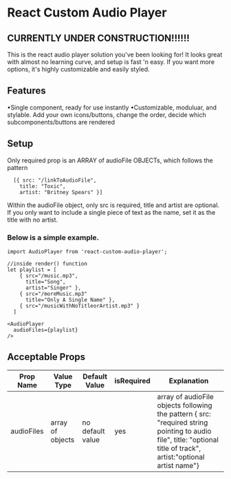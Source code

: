 # React Custom Audio Player


## CURRENTLY UNDER CONSTRUCTION!!!!!!

This is the react audio player solution you've been looking for! It looks great with almost no learning curve, and setup is fast 'n easy. If you want more options, it's highly customizable and easily styled.


## Features

•Single component, ready for use instantly
•Customizable, moduluar, and stylable. Add your own icons/buttons, change the order, decide which subcomponents/buttons are rendered


## Setup

Only required prop is an ARRAY of audioFile OBJECTs, which follows the pattern
```
  [{ src: "/linkToAudioFile",
    title: "Toxic",
    artist: "Britney Spears" }]
```

Within the audioFile object, only src is required, title and artist are optional. If you only want to include a single piece of text as the name, set it as the title with no artist.

### Below is a simple example.

```
import AudioPlayer from 'react-custom-audio-player';

//inside render() function
let playlist = [
    { src="/music.mp3",
      title="Song",
      artist="Singer" },
    { src="/moreMusic.mp3"
      title="Only A Single Name" },
    { src="/musicWithNoTitleorArtist.mp3" }
  ]
  
<AudioPlayer 
  audioFiles={playlist}
/>
```

## Acceptable Props

| Prop Name  | Value Type | Default Value | isRequired | Explanation |
| ---------- | ---------- | ------------- | ---------- | ----------- |
| audioFiles | array of objects | no default value | yes | array of audioFile objects following the pattern { src: "required string pointing to audio file", title: "optional title of track", artist:"optional artist name"} |
